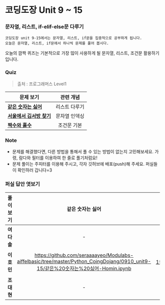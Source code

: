 # 코딩도장 Unit 9 ~ 15
### 문자열, 리스트, if-elif-else문 다루기
```
코딩도장 unit 9-15에서는 문자열, 리스트, if문을 집중적으로 공부하게 됩니다.
오늘은 문자열, 리스트, if문에서 하나씩 문제를 풀어 봅시다.
```
오늘의 깜짝 퀴즈는 기본적으로 가장 많이 사용하게 될 문자열, 리스트, 조건문 활용하기 입니다.

### Quiz
> 출처 : 프로그래머스 Level1

|  <center>문제 보기</center> |  <center>관련 개념</center> |
|:--------|:--------:|
|**[같은 숫자는 싫어](https://programmers.co.kr/learn/courses/30/lessons/12906)** | <center>리스트 다루기</center> |
|**[서울에서 김서방 찾기](https://programmers.co.kr/learn/courses/30/lessons/12919)** | <center>문자열 인덱싱</center> |
|**[짝수와 홀수](https://programmers.co.kr/learn/courses/30/lessons/12937)** | <center>조건문 기본</center> |

### Note
* 문제를 해결했다면, 다른 방법을 통해서 풀 수 있는 방법이 없는지 고민해보세요. 가령, 람다와 필터를 이용하여 한 줄로 풀기처럼요!
* 문제 풀이는 주피터를 이용해 주시고, 각자 깃허브에 배포(push)해 주세요. 퍼실들이 확인하러 갑니다=3

### 퍼실 답안 엿보기
|  <center>풀이보기</center> |  <center>같은 숫자는 싫어</center> |  <center>서울에서 김서방 찾기</center> |  <center>짝수와 홀수</center> |
|:--------:|:--------:|:--------:|:--------:|
|**여다솔** | <center>-</center> | <center>-</center> | <center>-</center> |
|**이호민** | <center>https://github.com/seraaaayeo/Modulabs-aiffelbasic/tree/master/Python_CoingDojang/0910_unit9-15/같은%20숫자는%20싫어-Homin.ipynb</center> | <center>https://github.com/seraaaayeo/Modulabs-aiffelbasic/blob/master/Python_CoingDojang/0910_unit9-15/%EC%84%9C%EC%9A%B8%EC%97%90%EC%84%9C%20%EA%B9%80%EC%84%9C%EB%B0%A9%20%EC%B0%BE%EA%B8%B0-Homin.ipynb</center> | <center>https://github.com/seraaaayeo/Modulabs-aiffelbasic/blob/master/Python_CoingDojang/0910_unit9-15/%EC%A7%9D%EC%88%98%EC%99%80%20%ED%99%80%EC%88%98-Homin.ipynb</center> |
|**조대현** | <center>-</center> | <center>-</center> | <center>-</center> |
